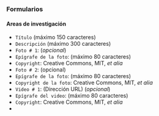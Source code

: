 ### Formularios

#### Areas de investigación
* `Título` (máximo 150 caracteres)
* `Descripción` (máximo 300 caracteres)
* `Foto # 1`: (_opcional_)
* `Epígrafe de la foto`: (máximo 80 caracteres)
* `Copyright`: Creative Commons, MIT, _et alia_
* `Foto # 2`: (opcional)
* `Epígrafe de la foto`: (máximo 80 caracteres)
* `Copyright de la foto`: Creative Commons, MIT, _et alia_
* `Video # 1`: (Dirección URL) (_opcional_)
* `Epígrafe del video`: (máximo 80 caracteres)
* `Copyright`: Creative Commons, MIT, _et alia_
* 